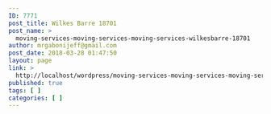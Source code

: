 ```yaml
---
ID: 7771
post_title: Wilkes Barre 18701
post_name: >
  moving-services-moving-services-moving-services-wilkesbarre-18701
author: mrgabonijeff@gmail.com
post_date: 2018-03-28 01:47:50
layout: page
link: >
  http://localhost/wordpress/moving-services-moving-services-moving-services-wilkesbarre-18701/
published: true
tags: [ ]
categories: [ ]
---
```

